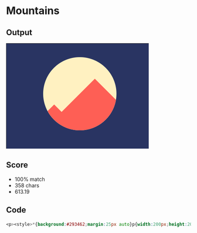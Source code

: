 # Mountains
## Output
![Mountains output](images/output.png)

## Score
- 100% match
- 358 chars
- 613.19

## Code
``` css
<p><style>*{background:#293462;margin:25px auto}p{width:200px;height:200px;background:#FFF1C1;border-radius:50%;position:relative; overflow:hidden}p::before, p::after{position:absolute;content:"";background:#FE5F55;transform: rotate(45deg)}p::before{width:150px; height:150px;right:-16px; bottom:-40px}p::after{width:80px;height: 80px;left:-10px;bottom:-26px
```